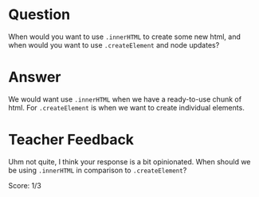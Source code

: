 # Question

When would you want to use `.innerHTML` to create some new html, and when would you want to use `.createElement` and node updates?

# Answer

We would want use `.innerHTML` when we have a ready-to-use chunk of html.
For `.createElement` is when we want to create individual elements.

# Teacher Feedback

Uhm not quite, I think your response is a bit opinionated. When should we be using `.innerHTML` in comparison to `.createElement`? 

Score: 1/3